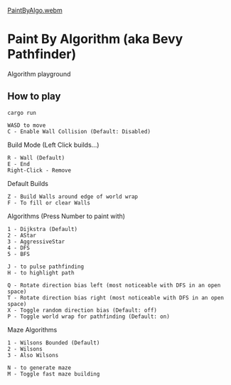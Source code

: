 [PaintByAlgo.webm](https://github.com/user-attachments/assets/d2396e50-fa47-4025-92a5-e6aa3face4ec)

# Paint By Algorithm (aka Bevy Pathfinder)

Algorithm playground


## How to play
`cargo run`

```
WASD to move
C - Enable Wall Collision (Default: Disabled)
```

Build Mode (Left Click builds...)
```
R - Wall (Default)
E - End
Right-Click - Remove
```

Default Builds 
```
Z - Build Walls around edge of world wrap
F - To fill or clear Walls 
```

Algorithms (Press Number to paint with)
```
1 - Dijkstra (Default)
2 - AStar
3 - AggressiveStar
4 - DFS
5 - BFS

J - to pulse pathfinding
H - to highlight path

Q - Rotate direction bias left (most noticeable with DFS in an open space)
T - Rotate direction bias right (most noticeable with DFS in an open space)
X - Toggle random direction bias (Default: off)
P - Toggle world wrap for pathfinding (Default: on)
```

Maze Algorithms 
```
1 - Wilsons Bounded (Default)
2 - Wilsons
3 - Also Wilsons

N - to generate maze
M - Toggle fast maze building
```


